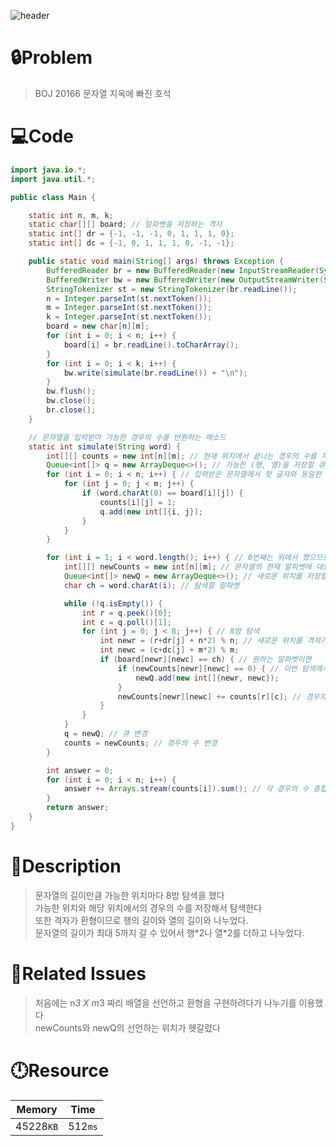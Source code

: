 ![header](https://capsule-render.vercel.app/api?type=waving&height=200&color=0:B2E6FF,100:FFB2D6&text=BOJ%2020166&fontColor=FFFFFF&fontAlign=80&fontAlignY=35&fontSize=50)

# **🔒Problem**

> BOJ 20166 문자열 지옥에 빠진 호석

# 💻**Code**

```java
import java.io.*;
import java.util.*;

public class Main {

    static int n, m, k;
    static char[][] board; // 알파벳을 저장하는 격자
    static int[] dr = {-1, -1, -1, 0, 1, 1, 1, 0};
    static int[] dc = {-1, 0, 1, 1, 1, 0, -1, -1};

    public static void main(String[] args) throws Exception {
        BufferedReader br = new BufferedReader(new InputStreamReader(System.in));
        BufferedWriter bw = new BufferedWriter(new OutputStreamWriter(System.out));
        StringTokenizer st = new StringTokenizer(br.readLine());
        n = Integer.parseInt(st.nextToken());
        m = Integer.parseInt(st.nextToken());
        k = Integer.parseInt(st.nextToken());
        board = new char[n][m];
        for (int i = 0; i < n; i++) {
            board[i] = br.readLine().toCharArray();
        }
        for (int i = 0; i < k; i++) {
            bw.write(simulate(br.readLine()) + "\n");
        }
        bw.flush();
        bw.close();
        br.close();
    }

    // 문자열을 입력받아 가능한 경우의 수를 반환하는 메소드
    static int simulate(String word) {
        int[][] counts = new int[n][m]; // 현재 위치에서 끝나는 경우의 수를 저장하는 배열
        Queue<int[]> q = new ArrayDeque<>(); // 가능한 (행, 열)을 저장할 큐
        for (int i = 0; i < n; i++) { // 입력받은 문자열에서 첫 글자와 동일한 알파벳을 격자에서 찾아서 counts와 q에 반영
            for (int j = 0; j < m; j++) {
                if (word.charAt(0) == board[i][j]) {
                    counts[i][j] = 1;
                    q.add(new int[]{i, j});
                }
            }
        }

        for (int i = 1; i < word.length(); i++) { // 0번째는 위에서 했으므로 1부터 문자열의 끝까지 반복
            int[][] newCounts = new int[n][m]; // 문자열의 현재 알파벳에 대한 경우의 수를 저장할 배열
            Queue<int[]> newQ = new ArrayDeque<>(); // 새로운 위치를 저장할 큐
            char ch = word.charAt(i); // 탐색할 알파벳

            while (!q.isEmpty()) {
                int r = q.peek()[0];
                int c = q.poll()[1];
                for (int j = 0; j < 8; j++) { // 8방 탐색
                    int newr = (r+dr[j] + n*2) % n; // 새로운 위치를 격자가 환형이므로 나누기를 통해 계산
                    int newc = (c+dc[j] + m*2) % m;
                    if (board[newr][newc] == ch) { // 원하는 알파벳이면
                        if (newCounts[newr][newc] == 0) { // 이번 탐색에서 처음 온 위치면 큐에 추가
                            newQ.add(new int[]{newr, newc});
                        }
                        newCounts[newr][newc] += counts[r][c]; // 경우의 수 증가
                    }
                }
            }
            q = newQ; // 큐 변경
            counts = newCounts; // 경우의 수 변경
        }

        int answer = 0;
        for (int i = 0; i < n; i++) {
            answer += Arrays.stream(counts[i]).sum(); // 각 경우의 수 총합 계산
        }
        return answer;
    }
}
```

# **🔑Description**

> 문자열의 길이만큼 가능한 위치마다 8방 탐색을 했다\
> 가능한 위치와 해당 위치에서의 경우의 수를 저장해서 탐색한다\
> 또한 격자가 환형이므로 행의 길이와 열의 길이와 나누었다.\
> 문자열의 길이가 최대 5까지 갈 수 있어서 행\*2나 열\*2를 더하고 나누었다. 

# **📑Related Issues**

> 처음에는 n*3 X m*3 짜리 배열을 선언하고 환형을 구현하려다가 나누기를 이용했다\
> newCounts와 newQ의 선언하는 위치가 헷갈렸다

# **🕛Resource**

| Memory    | Time    |
| --------- | ------- |
| 45228`KB` | 512`ms` |

